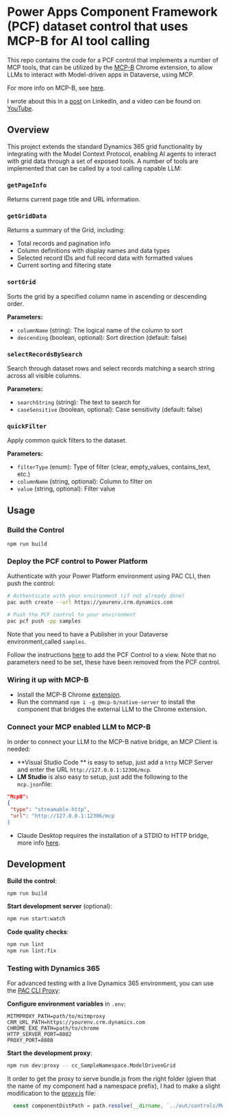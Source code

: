 # Power Apps Component Framework (PCF) dataset control that uses MCP-B for AI tool calling 
This repo contains the code for a PCF control that implements a number of MCP tools, that can be utilized by the [MCP-B](https://chromewebstore.google.com/detail/mcp-bextension/daohopfhkdelnpemnhlekblhnikhdhfa) Chrome extension, to allow LLMs to interact with Model-driven apps in Dataverse, using MCP.

For more info on MCP-B, see [here](https://mcp-b.ai/).

I wrote about this in a [post](https://www.linkedin.com/posts/andreas-adner-70b1153_mcp-b-pcf-activity-7358222495117639680-y29-?utm_source=share&utm_medium=member_desktop&rcm=ACoAAACM8rsBEgQIrYgb4NZAbnxwfDRk_Tu5e3w) on LinkedIn, and a video can be found on [YouTube](https://youtu.be/ppjGJggJ7FQ?si=23NGZ10uWp_tglQM).

## Overview

This project extends the standard Dynamics 365 grid functionality by integrating with the Model Context Protocol, enabling AI agents to interact with grid data through a set of exposed tools. A number of tools are implemented that can be called by a tool calling capable LLM:

### `getPageInfo`
Returns current page title and URL information.

### `getGridData` 
Returns a summary of the Grid, including:
- Total records and pagination info
- Column definitions with display names and data types
- Selected record IDs and full record data with formatted values
- Current sorting and filtering state

### `sortGrid`
Sorts the grid by a specified column name in ascending or descending order.

**Parameters:**
- `columnName` (string): The logical name of the column to sort
- `descending` (boolean, optional): Sort direction (default: false)

### `selectRecordsBySearch`
Search through dataset rows and select records matching a search string across all visible columns.

**Parameters:**
- `searchString` (string): The text to search for
- `caseSensitive` (boolean, optional): Case sensitivity (default: false)

### `quickFilter`
Apply common quick filters to the dataset.

**Parameters:**
- `filterType` (enum): Type of filter (clear, empty_values, contains_text, etc.)
- `columnName` (string, optional): Column to filter on
- `value` (string, optional): Filter value

## Usage

### Build the Control
```
npm run build
```

### Deploy the PCF control to Power Platform

Authenticate with your Power Platform environment using PAC CLI, then push the control:

```bash
# Authenticate with your environment (if not already done)
pac auth create --url https://yourenv.crm.dynamics.com

# Push the PCF control to your environment
pac pcf push -pp samples
```
Note that you need to have a Publisher in your Dataverse environment,called `samples`.

Follow the instructions [here](https://learn.microsoft.com/en-us/power-apps/developer/component-framework/tutorial-create-model-driven-app-dataset-component#download-and-install-the-model-driven-app-sample-code) to add the PCF Control to a view. Note that no parameters need to be set, these have been removed from the PCF control.

### Wiring it up with MCP-B
- Install the MCP-B Chrome [extension](https://chromewebstore.google.com/detail/mcp-bextension/daohopfhkdelnpemnhlekblhnikhdhfa).
- Run the command `npm i -g @mcp-b/native-server` to install the component that bridges the external LLM to the Chrome extension.

### Connect your MCP enabled LLM to MCP-B
In order to connect your LLM to the MCP-B native bridge, an MCP Client is needed:

- **Visual Studio Code ** is easy to setup, just add a `http` MCP Server and enter the URL `http://127.0.0.1:12306/mcp`.
- **LM Studio** is also easy to setup, just add the following to the `mcp.json`file:

```json
"McpB":
{
 "type": "streamable-http",
 "url": "http://127.0.0.1:12306/mcp
}
```
- Claude Desktop requires the installation of a STDIO to HTTP bridge, more info [here](https://github.com/MiguelsPizza/WebMCP/blob/main/ConnectingTOClaudeDesktop.md).

## Development

**Build the control**:
   ```bash
   npm run build
   ```

**Start development server** (optional):
   ```bash
   npm run start:watch
   ```

**Code quality checks**:
   ```bash
   npm run lint
   npm run lint:fix
   ```

### Testing with Dynamics 365

For advanced testing with a live Dynamics 365 environment, you can use the [PAC CLI Proxy](https://github.com/framitdavid/pcf-cli-proxy-tools):

**Configure environment variables** in `.env`:
   ```
   MITMPROXY_PATH=path/to/mitmproxy
   CRM_URL_PATH=https://yourenv.crm.dynamics.com
   CHROME_EXE_PATH=path/to/chrome
   HTTP_SERVER_PORT=8082
   PROXY_PORT=8080
   ```

**Start the development proxy**:
   ```bash
   npm run dev:proxy -- cc_SampleNamespace.ModelDrivenGrid 
   ```

   It order to get the proxy to serve bundle.js from the right folder (given that the name of my component had a namespace prefix), I had to make a slight modification to the [proxy.js](/dev/proxy.js) file:

 ``` typescript
   const componentDistPath = path.resolve(__dirname, `../out/controls/ModelDrivenGrid`);
 ```
